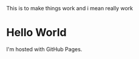 <html>
<body>
<head>This is to make things work and i mean really work</head>
<h1>Hello World</h1>
<p>I'm hosted with GitHub Pages.</p>
</body>
</html>